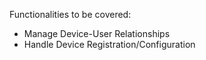 Functionalities to be covered:

- Manage Device-User Relationships
- Handle Device Registration/Configuration